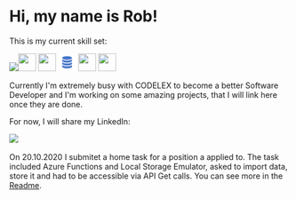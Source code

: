 <h1>Hi, my name is Rob!</h1> 

This is my current skill set:

<img height="32" idth="32" src="https://camo.githubusercontent.com/141c1a5f427a31b616890bd40619c350e135df58/68747470733a2f2f64657669636f6e2e6465762f64657669636f6e2e6769742f69636f6e732f6373686172702f6373686172702d6f726967696e616c2e737667"><img height="32" width="32" src="https://github.githubassets.com/images/modules/logos_page/GitHub-Mark.png" />
<img height="32" width="32" src="https://cdn.jsdelivr.net/npm/simple-icons@v3/icons/dot-net.svg" />
<img height="32" width="32" src="https://raw.githubusercontent.com/github/explore/80688e429a7d4ef2fca1e82350fe8e3517d3494d/topics/sql/sql.png" />
<img height="32" width="32" src="https://d1yjjnpx0p53s8.cloudfront.net/styles/logo-thumbnail/s3/102016/untitled-1_115.jpg?itok=JR4ZJKAV" />
<img height="32" width="32" src="https://dyltqmyl993wv.cloudfront.net/assets/stacks/dotnet-sdk/img/dotnet-sdk-stack-220x234.png" />


<p>Currently I'm extremely busy with CODELEX to become a better Software Developer and I'm working on some amazing projects, that I will link here once they are done.</p>
<p>For now, I will share my LinkedIn:</p>
<p> <a href="https://www.linkedin.com/in/robertssilins/" target="blank"><img src="https://www.iconsdb.com/icons/preview/royal-blue/linkedin-6-xxl.png" width="60 height="60" /></a></p>

<p>On 20.10.2020 I submitet a home task for a position a applied to. The task included Azure Functions and Local Storage Emulator, asked to import data, store it and had to be accessible via API Get calls. You can see more in the <a href="https://github.com/rob-silins/hometask-at">Readme</a>.</p>
